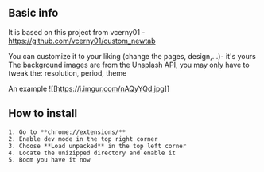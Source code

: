 
## Basic info 
It is based on this project from vcerny01 - https://github.com/vcerny01/custom_newtab 

You can customize it to your liking (change the pages, design,...)- it's yours 
The background images are from the Unsplash API, you may only have to tweak the: resolution, period, theme

An example
![[https://i.imgur.com/nAQyYQd.jpg]]


## How to install
    1. Go to **chrome://extensions/**
    2. Enable dev mode in the top right corner
    3. Choose **Load unpacked** in the top left corner
    4. Locate the unizipped directory and enable it 
    5. Boom you have it now 

